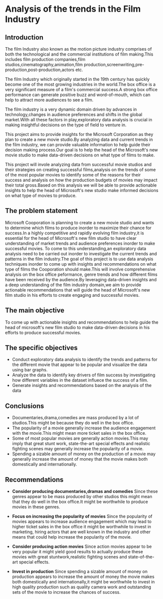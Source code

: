 # Analysis of the trends in the Film Industry

## Introduction

The film Industry also known as the motion picture industry comprises of both the technological and the commercial institutions of film making.This includes film production companies,film studios,cinematography,animation,film production,screenwriting,pre-production,post-production,actors etc.

The film Industry which originally started in the 19th century has quickly become one of the most growing industries in the world.The box office is a very significant measure of a film's commercial success.A strong box office performance can generate positive buzz and word-of-mouth, which can help to attract more audiences to see a film. 

The film industry is a very dynamic domain driven by advances in technology,changes in audience preferences and shifts in the global market.With all these factors in play,exploratory data analysis is crucial in making insightful decisions on the type of field to venture in.

This project aims to provide insights for the Microsoft Corporation as they plan to create a new movie studio.By analyzing data and current trends in the film industry, we can provide valuable information to help guide their decision making process.Our goal is to help the head of the Microsoft's new movie studio to make data-driven decisions on what type of films to make.

This project will invole analyzing data from successful movie studios and their strategies on creating successful films,analysis on the trends of some of the most popular movies to identify some of the reasons for their success and analysis on how the production budgets of movies may impact their total gross.Based on this analysis we will be able to provide actionable insights to help the head of Microsoft's new studio make informed decisions on what type of movies to produce.


## The problem statement

Microsoft Cooporation is planning to create a new movie studio and wants to determine which films to produce inorder to maximize their chance for success.In a highly competitive and rapidly evolving film industry,it is essential for the head of Microsoft's new film studio to have clear understanding of market trends and audience preferences inorder to make successful movies. To come to this understanding,an exploratory data analysis need to be carried out inorder to investigate the current trends and patterns in the film industry.The goal of this project is to use data analysis techniques inorder to come up with insights and recommendations on what type of films the Cooporation should make.This will involve comprehensive analysis on the box office peformance, genre trends and how different films have been received by the audience.By leveraging data-driven insights and a deep understanding of the film industry domain,we aim to provide actionable recommendations that will guide the head of Microsoft's new film studio in his efforts to create engaging and successful movies.


## The main objective

To come up with actionable insights and recommendations to help guide the head of microsoft's new film studio to make data-driven decisions in his efforts to produce successful movies.


## The specific objectives

-   Conduct exploratory data analysis to identify the trends and patterns for the different movie that appear to be popular and visualize the data using bar graphs.
-   Analyze the data to identify key drivers of film success by investigating how different variables in the dataset influece the success of a film.
-   Generate insights and recommendations based on the analysis of the data   


## Conclusions

-   Documentaries,drama,comedies are mass produced by a lot of studios.This might be because they do well in the box office.
-   The popularity of a movie generally increase the audience engagement with the movie.This might mean more ticket sales in the box office.
-   Some of most popular movies are generally action movies.This may imply that great stunt work, state-the-art special effects and realistic fighting scenes may generally increase the popularity of a movie.
-   Spending a sizable amount of money on the production of a movie may generally increase the amount of money that the movie makes both domestically and internationally.


## Recommendations


-   **Consider producing documentaries,dramas and comedies**
Since these genres appear to be mass produced by other studios this might mean that they do well in the box office.It might be worthwhile to produce movies in these genres.

-   **Focus on increasing the popularity of movies**
Since the popularity of movies appears to increase audience engagement which may lead to higher ticket sales in the box office it might be worthwhile to invest in marketing, hiring actors that are well known in the industry and other means that could help increase the popularity of the movie.

-   **Consider producing action movies**
Since action movies appear to be very popular it might yield good results to actually produce these movies with great stuntwork,realistic fighting scenes and state-of-the-art special effects.

-   **Invest in production**
Since spending a sizable amount of money on production appears to increase the amount of money the movie makes both domestically and internationally,it might be worthwhile to invest in high quality production such as quality camera work and outstanding sets of the movie  to increase the chances of success.

















